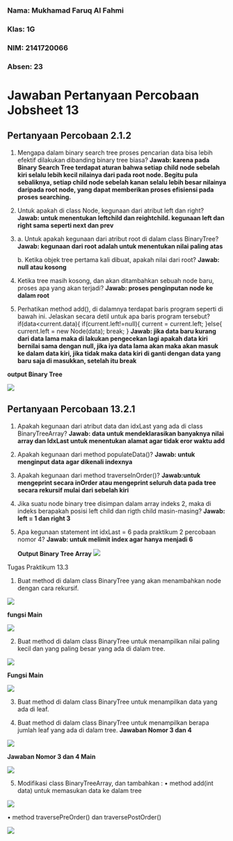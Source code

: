 ### Nama: Mukhamad Faruq Al Fahmi
### Klas: 1G
### NIM: 2141720066
### Absen: 23

# Jawaban Pertanyaan Percobaan Jobsheet 13


## Pertanyaan Percobaan 2.1.2

 1. Mengapa dalam binary search tree proses pencarian data bisa lebih efektif dilakukan dibanding binary tree biasa?
**Jawab: karena pada Binary Search Tree terdapat aturan bahwa setiap child node sebelah kiri selalu lebih kecil nilainya dari pada root node. Begitu pula sebaliknya, setiap child node sebelah kanan selalu lebih besar nilainya daripada root node, yang dapat memberikan proses efisiensi pada proses searching.**

2. Untuk apakah di class Node, kegunaan dari atribut left dan right?
**Jawab: untuk menentukan leftchild dan reightchild. kegunaan left dan right sama seperti next dan prev**

3. a.  Untuk apakah kegunaan dari atribut root di dalam class BinaryTree?
	**Jawab: kegunaan dari root adalah untuk menentukan nilai paling atas**
   
   b. Ketika objek tree pertama kali dibuat, apakah nilai dari root?
	**Jawab: null atau kosong**

4. Ketika tree masih kosong, dan akan ditambahkan sebuah node baru, proses apa yang akan terjadi?
	**Jawab: proses penginputan node ke dalam root**

5. Perhatikan method add(), di dalamnya terdapat baris program seperti di bawah 
ini. Jelaskan secara detil untuk apa baris program tersebut?
if(data<current.data){
 if(current.left!=null){
 current = current.left;
 }else{
 current.left = new Node(data);
 break;
 }
**Jawab: jika data baru kurang dari data lama maka di lakukan pengecekan lagi apakah data 
kiri bernilai sama dengan null, jika iya data lama akan maka akan masuk ke dalam data kiri, 
jika tidak maka data kiri di ganti dengan data yang baru saja di masukkan, setelah itu break**

**output Binary Tree**

<img src= https://github.com/FaruqAlfa/ALGORITMA-STRUKTUR-DATA/blob/main/Jobsheet13/ScreenShootHasil/Jobsheet13_Output_BinaryTree.png>

## Pertanyaan Percobaan 13.2.1
1.  Apakah kegunaan dari atribut data dan idxLast yang ada di class BinaryTreeArray?
	**Jawab: data untuk mendeklarasikan banyaknya nilai array dan IdxLast untuk menentukan alamat agar tidak eror waktu add**

2. Apakah kegunaan dari method populateData()?
	**Jawab: untuk menginput data agar dikenali indexnya**

3. Apakah kegunaan dari method traverseInOrder()?
	**Jawab:untuk mengeprint secara inOrder atau mengeprint seluruh data pada tree secara rekursif mulai dari sebelah kiri**

4. Jika suatu node binary tree disimpan dalam array indeks 2, maka di indeks berapakah posisi left child dan rigth child masin-masing?
	**Jawab: left = 1 dan right 3**
	
5. Apa kegunaan statement int idxLast = 6 pada praktikum 2 percobaan nomor 4?
	**Jawab: untuk melimit index agar hanya menjadi 6**
	
	**Output Binary Tree Array**
	<img src= https://github.com/FaruqAlfa/ALGORITMA-STRUKTUR-DATA/blob/main/Jobsheet13/ScreenShootHasil/Jobsheet13_Output_BinaryTreeArray.png>


Tugas Praktikum 13.3
1. Buat method di dalam class BinaryTree yang akan menambahkan node dengan cara rekursif.

<img src=https://github.com/FaruqAlfa/ALGORITMA-STRUKTUR-DATA/blob/main/Jobsheet13/ScreenShootHasil/Jobsheet13_Tugas1.png >

**fungsi Main**

<img src= https://github.com/FaruqAlfa/ALGORITMA-STRUKTUR-DATA/blob/main/Jobsheet13/ScreenShootHasil/Jobsheet13_Tugas%201(main).png>

2. Buat method di dalam class BinaryTree untuk menampilkan nilai paling kecil dan yang paling besar yang ada di dalam tree.

<img src= https://github.com/FaruqAlfa/ALGORITMA-STRUKTUR-DATA/blob/main/Jobsheet13/ScreenShootHasil/Jobsheet13_Tugas2.png>

**Fungsi Main**

<img src = https://github.com/FaruqAlfa/ALGORITMA-STRUKTUR-DATA/blob/main/Jobsheet13/ScreenShootHasil/Jobsheet13_Tugas2(main).png>

3. Buat method di dalam class BinaryTree untuk menampilkan data yang ada di leaf.

4. Buat method di dalam class BinaryTree untuk menampilkan berapa jumlah leaf yang ada di dalam tree.
**Jawaban Nomor 3 dan 4**

<img src= https://github.com/FaruqAlfa/ALGORITMA-STRUKTUR-DATA/blob/main/Jobsheet13/ScreenShootHasil/Jobsheet13_Tugas3%264.png>

**Jawaban Nomor 3 dan 4 Main**

<img src= https://github.com/FaruqAlfa/ALGORITMA-STRUKTUR-DATA/blob/main/Jobsheet13/ScreenShootHasil/Jobsheet13_Tugas%203%264(Main).png>

5. Modifikasi class BinaryTreeArray, dan tambahkan : 
• method add(int data) untuk memasukan data ke dalam tree 

<img src= https://github.com/FaruqAlfa/ALGORITMA-STRUKTUR-DATA/blob/main/Jobsheet13/ScreenShootHasil/Jobsheet13_Tugas%205%20a.png>

• method traversePreOrder() dan traversePostOrder()

<img src= https://github.com/FaruqAlfa/ALGORITMA-STRUKTUR-DATA/blob/main/Jobsheet13/ScreenShootHasil/Jobsheet13_Tugas%205%20b.png>
